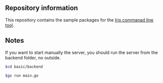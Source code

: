 ## Repository information

This repository contains the sample packages for the [Iris commanad line tool](https://github.com/kataras/iris/tree/master/iris).

## Notes
If you want to start manually the server, you should run the server from the backend folder, no outside.
```sh
$cd basic/backend

$go run main.go
```
